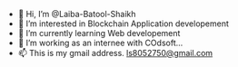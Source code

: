 - 👋 Hi, I’m @Laiba-Batool-Shaikh
- 👀 I’m interested in Blockchain Application developement 
- 🌱 I’m currently learning Web developement
- 💞️ I’m working as an internee with COdsoft...
- 📫 This is my gmail address. ls8052750@gmail.com

<!---
Laiba-Batool-Shaikh/Laiba-Batool-Shaikh is a ✨ special ✨ repository because its `README.md` (this file) appears on your GitHub profile.
You can click the Preview link to take a look at your changes.
--->
